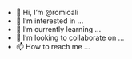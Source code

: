 - 👋 Hi, I’m @romioali
- 👀 I’m interested in ...
- 🌱 I’m currently learning ...
- 💞️ I’m looking to collaborate on ...
- 📫 How to reach me ...

<!---
romioali/romioali is a ✨ special ✨ repository because its `README.md` (this file) appears on your GitHub profile.
You can click the Preview link to take a look at your changes.
--->
